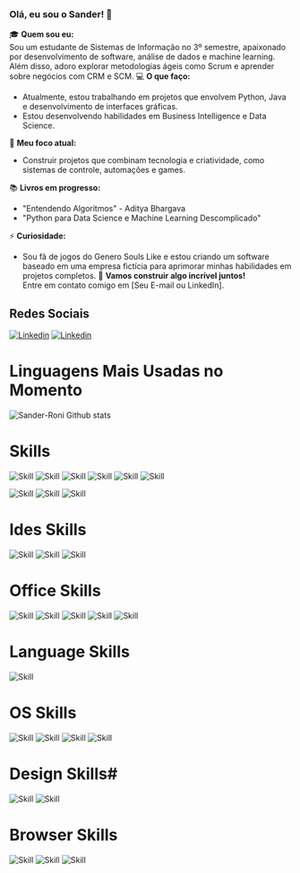 ### Olá, eu sou o  Sander! 👋 ###
🎓 **Quem sou eu:**  
Sou um estudante de Sistemas de Informação no 3º semestre, apaixonado por desenvolvimento de software, análise de dados e machine learning. Além disso, adoro explorar metodologias ágeis como Scrum e aprender sobre negócios com CRM e SCM.
💻 **O que faço:**  
- Atualmente, estou trabalhando em projetos que envolvem Python, Java e desenvolvimento de interfaces gráficas.
- Estou desenvolvendo habilidades em Business Intelligence e Data Science.

🎯 **Meu foco atual:**  
- Construir projetos que combinam tecnologia e criatividade, como sistemas de controle, automações e games.

📚 **Livros em progresso:**  
- "Entendendo Algoritmos" - Aditya Bhargava  
- "Python para Data Science e Machine Learning Descomplicado"

⚡ **Curiosidade:**  
- Sou fã de jogos do Genero Souls Like e estou criando um software baseado em uma empresa fictícia para aprimorar minhas habilidades em projetos completos.
🌟 **Vamos construir algo incrível juntos!**  
Entre em contato comigo em [Seu E-mail ou LinkedIn].

## Redes Sociais ##
[![Linkedin](https://img.shields.io/badge/LinkedIn-0077B5?style=for-the-badge&logo=linkedin&logoColor=white)](https://www.linkedin.com/in/sander-roni-b09337299?utm_source=share&utm_campaign=share_via&utm_content=profile&utm_medium=android_app)
[![Linkedin](https://img.shields.io/badge/Facebook-1877F2?style=for-the-badge&logo=facebook&logoColor=white)](https://www.facebook.com/share/151K5RNxZz/)

# Linguagens Mais Usadas no Momento #

![Sander-Roni Github stats ](https://github-readme-stats.vercel.app/api/top-langs/?username=Sander-Roni&theme=blue-green)
# Skills #
![Skill](https://img.shields.io/badge/Python-3776AB?style=for-the-badge&logo=python&logoColor=whit)
![Skill](https://img.shields.io/badge/HTML-239120?style=for-the-badge&logo=html5&logoColor=white)
![Skill](https://img.shields.io/badge/CSS-239120?&style=for-the-badge&logo=css3&logoColor=white)
![Skill](https://img.shields.io/badge/Java-ED8B00?style=for-the-badge&logo=openjdk&logoColor=white)
![Skill](https://img.shields.io/badge/PHP-777BB4?style=for-the-badge&logo=php&logoColor=white)
![Skill](https://img.shields.io/badge/Bootstrap-563D7C?style=for-the-badge&logo=bootstrap&logoColor=white)

![Skill](https://img.shields.io/badge/MySQL-00000F?style=for-the-badge&logo=mysql&logoColor=white)
![Skill](https://img.shields.io/badge/PostgreSQL-316192?style=for-the-badge&logo=postgresql&logoColor=white)
![Skill](https://img.shields.io/badge/Powershell-2CA5E0?style=for-the-badge&logo=powershell&logoColor=white)



# Ides Skills #

![Skill](https://img.shields.io/badge/Visual_Studio_Code-0078D4?style=for-the-badge&logo=visual%20studio%20code&logoColor=white)
![Skill](https://img.shields.io/badge/IntelliJ_IDEA-000000.svg?style=for-the-badge&logo=intellij-idea&logoColor=white)
![Skill](https://img.shields.io/badge/apache%20netbeans-1B6AC6?style=for-the-badge&logo=apache%20netbeans%20IDE&logoColor=white)

# Office Skills #
![Skill](https://img.shields.io/badge/LibreOffice-18A303?style=for-the-badge&logo=LibreOffice&logoColor=white)
![Skill](https://img.shields.io/badge/Microsoft_Excel-217346?style=for-the-badge&logo=microsoft-excel&logoColor=white)
![Skill](https://img.shields.io/badge/Microsoft_Word-2B579A?style=for-the-badge&logo=microsoft-word&logoColor=white)
![Skill](https://img.shields.io/badge/Microsoft_PowerPoint-B7472A?style=for-the-badge&logo=microsoft-powerpoint&logoColor=white)
![Skill](https://img.shields.io/badge/Trello-0052CC?style=for-the-badge&logo=trello&logoColor=white)

# Language Skills #

![Skill](https://img.shields.io/badge/Duolingo-58CC02?style=for-the-badge&logo=Duolingo&logoColor=whitee)

# OS Skills #
![Skill](https://img.shields.io/badge/Android-3DDC84?style=for-the-badge&logo=android&logoColor=white)
![Skill](https://img.shields.io/badge/Linux_Mint-87CF3E?style=for-the-badge&logo=linux-mint&logoColor=white)
![Skill](https://img.shields.io/badge/Ubuntu-E95420?style=for-the-badge&logo=ubuntu&logoColor=white)
![Skill](https://img.shields.io/badge/Windows-0078D6?style=for-the-badge&logo=windows&logoColor=white
)
# Design Skills#

![Skill](https://img.shields.io/badge/Canva-%2300C4CC.svg?&style=for-the-badge&logo=Canva&logoColor=white
)
![Skill](https://img.shields.io/badge/Adobe%20Photoshop-31A8FF?style=for-the-badge&logo=Adobe%20Photoshop&logoColor=black
)

# Browser Skills
![Skill](https://img.shields.io/badge/Microsoft_Edge-0078D7?style=for-the-badge&logo=Microsoft-edge&logoColor=white
)
![Skill](https://img.shields.io/badge/Google_chrome-4285F4?style=for-the-badge&logo=Google-chrome&logoColor=white
)
![Skill](https://img.shields.io/badge/Firefox_Browser-FF7139?style=for-the-badge&logo=Firefox-Browser&logoColor=white
)





    


